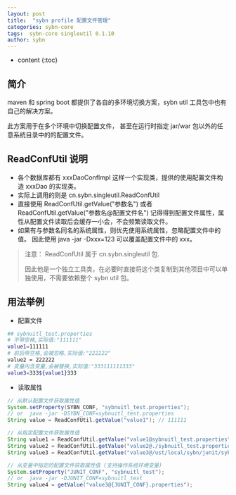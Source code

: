 ```yaml
---
layout: post
title:  "sybn profile 配置文件管理"
categories: sybn-core
tags:  sybn-core singleutil 0.1.10
author: sybn
---
```


* content
{:toc}

## 简介
maven 和 spring boot 都提供了各自的多环境切换方案，sybn util 工具包中也有自己的解决方案。 

此方案用于在多个环境中切换配置文件， 甚至在运行时指定 jar/war 包以外的任意系统目录中的的配置文件。



## ReadConfUtil 说明
- 各个数据库都有 xxxDaoConfImpl 这样一个实现类，提供的使用配置文件构造 xxxDao 的实现类。
- 实际上调用的则是 cn.sybn.singleutil.ReadConfUtil
- 直接使用 ReadConfUtil.getValue("参数名") 或者  ReadConfUtil.getValue("参数名@配置文件名") 记得得到配置文件属性，属性从配置文件读取后会缓存一小会，不会频繁读取文件。
- 如果有与参数名同名的系统属性，则优先使用系统属性，忽略配置文件中的值。 因此使用 java -jar -Dxxx=123 可以覆盖配置文件中的 xxx。
> 注意： ReadConfUtil 属于 cn.sybn.singleutil 包.
> 
> 因此他是一个独立工具类，在必要时直接将这个类复制到其他项目中可以单独使用，不需要依赖整个 sybn util 包。


## 用法举例
- 配置文件

```Bash
## sybnuitl_test.properties
# 不带空格,实际值:"111111"
value1=111111
# 前后带空格,会被忽略,实际值:"222222"
value2 = 222222   
# 变量内含变量,会被替换,实际值:"333111111333"
value3=333${value1}333
```

- 读取属性

```java
// 从默认配置文件获取属性值
System.setProperty(SYBN_CONF, "sybnuitl_test.properties"); 
// or  java -jar -DSYBN_CONF=sybnuitl_test.properties
String value = ReadConfUtil.getValue("value1"); // 111111

// 从指定配置文件获取属性值
String value1 = ReadConfUtil.getValue("value1@sybnuitl_test.properties"); // 111111
String value2 = ReadConfUtil.getValue("value2@./sybnuitl_test.properties"); // 222222
String value3 = ReadConfUtil.getValue("value3@/ust/local/sybn/junit/sybnuitl_test.properties"); // 333111111333

// 从变量中指定的配置文件获取属性值 (支持操作系统环境变量)
System.setProperty("JUNIT_CONF", "sybnuitl_test");
// or  java -jar -DJUNIT_CONF=sybnuitl_test
String value4 = getValue("value3@{JUNIT_CONF}.properties");
```


